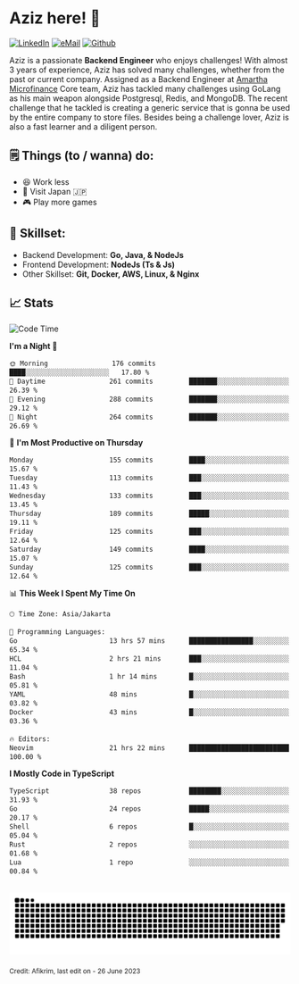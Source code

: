 # Aziz here! 👋

[![LinkedIn](https://img.shields.io/static/v1?message=afikrim&logo=linkedin&label=&color=0077B5&logoColor=white&labelColor=&style=for-the-badge)](https://www.linkedin.com/in/afikrim)
[![eMail](https://img.shields.io/static/v1?message=afikrim10@gmail.com&logo=gmail&label=&color=D14836&logoColor=white&labelColor=&style=for-the-badge)](mailto:afikrim10@gmail.com)
[![Github](https://komarev.com/ghpvc/?username=afikrim&label=Visitors&style=for-the-badge)](https://www.github.com/afikrim)

<!--Introduction-->
Aziz is a passionate **Backend Engineer** who enjoys challenges! With almost 3 years of experience, Aziz has solved many challenges, whether from the past or current company. Assigned as a Backend Engineer at [Amartha Microfinance](https://amartha.com) Core team, Aziz has tackled many challenges using GoLang as his main weapon alongside Postgresql, Redis, and MongoDB. The recent challenge that he tackled is creating a generic service that is gonna be used by the entire company to store files. Besides being a challenge lover, Aziz is also a fast learner and a diligent person.

<!--Things TODO-->
## 🗒️ Things (to / wanna) do:

- 😆 Work less
- 🚀 Visit Japan 🇯🇵
- 🎮 Play more games

<!--Skillset-->
## 🏅 Skillset:

- Backend Development: **Go, Java, & NodeJs**
- Frontend Development: **NodeJs (Ts & Js)**
- Other Skillset: **Git, Docker, AWS, Linux, & Nginx**

## 📈 Stats  

<!--START_SECTION:waka-->
![Code Time](http://img.shields.io/badge/Code%20Time-1%2C456%20hrs%209%20mins-blue)

**I'm a Night 🦉** 

```text
🌞 Morning                176 commits         ████░░░░░░░░░░░░░░░░░░░░░   17.80 % 
🌆 Daytime                261 commits         ███████░░░░░░░░░░░░░░░░░░   26.39 % 
🌃 Evening                288 commits         ███████░░░░░░░░░░░░░░░░░░   29.12 % 
🌙 Night                  264 commits         ███████░░░░░░░░░░░░░░░░░░   26.69 % 
```
📅 **I'm Most Productive on Thursday** 

```text
Monday                   155 commits         ████░░░░░░░░░░░░░░░░░░░░░   15.67 % 
Tuesday                  113 commits         ███░░░░░░░░░░░░░░░░░░░░░░   11.43 % 
Wednesday                133 commits         ███░░░░░░░░░░░░░░░░░░░░░░   13.45 % 
Thursday                 189 commits         █████░░░░░░░░░░░░░░░░░░░░   19.11 % 
Friday                   125 commits         ███░░░░░░░░░░░░░░░░░░░░░░   12.64 % 
Saturday                 149 commits         ████░░░░░░░░░░░░░░░░░░░░░   15.07 % 
Sunday                   125 commits         ███░░░░░░░░░░░░░░░░░░░░░░   12.64 % 
```


📊 **This Week I Spent My Time On** 

```text
🕑︎ Time Zone: Asia/Jakarta

💬 Programming Languages: 
Go                       13 hrs 57 mins      ████████████████░░░░░░░░░   65.34 % 
HCL                      2 hrs 21 mins       ███░░░░░░░░░░░░░░░░░░░░░░   11.04 % 
Bash                     1 hr 14 mins        █░░░░░░░░░░░░░░░░░░░░░░░░   05.81 % 
YAML                     48 mins             █░░░░░░░░░░░░░░░░░░░░░░░░   03.82 % 
Docker                   43 mins             █░░░░░░░░░░░░░░░░░░░░░░░░   03.36 % 

🔥 Editors: 
Neovim                   21 hrs 22 mins      █████████████████████████   100.00 % 
```

**I Mostly Code in TypeScript** 

```text
TypeScript               38 repos            ████████░░░░░░░░░░░░░░░░░   31.93 % 
Go                       24 repos            █████░░░░░░░░░░░░░░░░░░░░   20.17 % 
Shell                    6 repos             █░░░░░░░░░░░░░░░░░░░░░░░░   05.04 % 
Rust                     2 repos             ░░░░░░░░░░░░░░░░░░░░░░░░░   01.68 % 
Lua                      1 repo              ░░░░░░░░░░░░░░░░░░░░░░░░░   00.84 % 
```




<!--END_SECTION:waka-->


<br clear="both">

<div align="center">
  <img src="https://raw.githubusercontent.com/afikrim/afikrim/output/snake.svg" alt="Snake animation" />
</div>


<sub>Credit: Afikrim, last edit on - 26 June 2023</sub>
